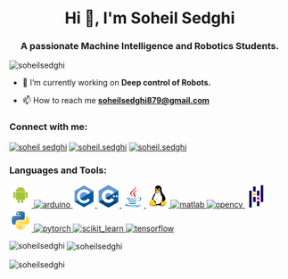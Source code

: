 <h1 align="center">Hi 👋, I'm Soheil Sedghi</h1>
<h3 align="center">A passionate Machine Intelligence and Robotics Students.</h3>

<p align="left"> <img src="https://komarev.com/ghpvc/?username=soheilsedghi&label=Profile%20views&color=0e75b6&style=flat" alt="soheilsedghi" /> </p>

- 🔭 I’m currently working on **Deep control of Robots.**

- 📫 How to reach me **soheilsedghi879@gmail.com**

<h3 align="left">Connect with me:</h3>
<p align="left">
<a href="https://www.linkedin.com/in/soheil-sedghi-5bbab3133" target="blank"><img align="center" src="https://raw.githubusercontent.com/rahuldkjain/github-profile-readme-generator/master/src/images/icons/Social/linked-in-alt.svg" alt="soheil sedghi" height="30" width="40" /></a>
<a href="https://instagram.com/soheil.sedghi" target="blank"><img align="center" src="https://raw.githubusercontent.com/rahuldkjain/github-profile-readme-generator/master/src/images/icons/Social/instagram.svg" alt="soheil.sedghi" height="30" width="40" /></a>
<a href="https://t.me/soheilsedghi" target="blank"><img align="center" src="https://upload.wikimedia.org/wikipedia/commons/thumb/d/dd/Telegram_alternative_logo.svg/2048px-Telegram_alternative_logo.svg.png" alt="soheil.sedghi" height="30" width="40" /></a>
</p>

<h3 align="left">Languages and Tools:</h3>
<p align="left"> <a href="https://developer.android.com" target="_blank" rel="noreferrer"> <img src="https://raw.githubusercontent.com/devicons/devicon/master/icons/android/android-original-wordmark.svg" alt="android" width="40" height="40"/> </a> <a href="https://www.arduino.cc/" target="_blank" rel="noreferrer"> <img src="https://cdn.worldvectorlogo.com/logos/arduino-1.svg" alt="arduino" width="40" height="40"/> </a> <a href="https://www.cprogramming.com/" target="_blank" rel="noreferrer"> <img src="https://raw.githubusercontent.com/devicons/devicon/master/icons/c/c-original.svg" alt="c" width="40" height="40"/> </a> <a href="https://www.w3schools.com/cpp/" target="_blank" rel="noreferrer"> <img src="https://raw.githubusercontent.com/devicons/devicon/master/icons/cplusplus/cplusplus-original.svg" alt="cplusplus" width="40" height="40"/> </a> <a href="https://www.java.com" target="_blank" rel="noreferrer"> <img src="https://raw.githubusercontent.com/devicons/devicon/master/icons/java/java-original.svg" alt="java" width="40" height="40"/> </a> <a href="https://www.linux.org/" target="_blank" rel="noreferrer"> <img src="https://raw.githubusercontent.com/devicons/devicon/master/icons/linux/linux-original.svg" alt="linux" width="40" height="40"/> </a> <a href="https://www.mathworks.com/" target="_blank" rel="noreferrer"> <img src="https://upload.wikimedia.org/wikipedia/commons/2/21/Matlab_Logo.png" alt="matlab" width="40" height="40"/> </a> <a href="https://opencv.org/" target="_blank" rel="noreferrer"> <img src="https://www.vectorlogo.zone/logos/opencv/opencv-icon.svg" alt="opencv" width="40" height="40"/> </a> <a href="https://pandas.pydata.org/" target="_blank" rel="noreferrer"> <img src="https://raw.githubusercontent.com/devicons/devicon/2ae2a900d2f041da66e950e4d48052658d850630/icons/pandas/pandas-original.svg" alt="pandas" width="40" height="40"/> </a> <a href="https://www.python.org" target="_blank" rel="noreferrer"> <img src="https://raw.githubusercontent.com/devicons/devicon/master/icons/python/python-original.svg" alt="python" width="40" height="40"/> </a> <a href="https://pytorch.org/" target="_blank" rel="noreferrer"> <img src="https://www.vectorlogo.zone/logos/pytorch/pytorch-icon.svg" alt="pytorch" width="40" height="40"/> </a> <a href="https://scikit-learn.org/" target="_blank" rel="noreferrer"> <img src="https://upload.wikimedia.org/wikipedia/commons/0/05/Scikit_learn_logo_small.svg" alt="scikit_learn" width="40" height="40"/> </a> <a href="https://www.tensorflow.org" target="_blank" rel="noreferrer"> <img src="https://www.vectorlogo.zone/logos/tensorflow/tensorflow-icon.svg" alt="tensorflow" width="40" height="40"/> </a> </p>

<p><img align="left" src="https://github-readme-stats.vercel.app/api/top-langs?username=soheilsedghi&show_icons=true&locale=en&layout=compact" alt="soheilsedghi" /></p>

<p>&nbsp;<img align="center" src="https://github-readme-stats.vercel.app/api?username=soheilsedghi&show_icons=true&locale=en" alt="soheilsedghi" /></p>

<p><img align="center" src="https://github-readme-streak-stats.herokuapp.com/?user=soheilsedghi&" alt="soheilsedghi" /></p>
